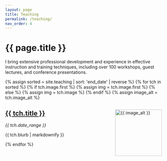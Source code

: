 ```yaml
---
layout: page
title: Teaching
permalink: /teaching/
nav_order: 4
---
```


# {{ page.title }}

I bring extensive professional development and experience in effective instruction and training techniques, including over 100 workshops, guest lectures, and conference presentations.

{% assign sorted = site.teaching | sort: 'end_date' | reverse %}
{% for tch in sorted %}
  {% if tch.image.first %}
    {% assign img = tch.image.first %}
  {% else %}
    {% assign img = tch.image %}
  {% endif %}
  {% assign image_alt = tch.image_alt %}
  <div>
  <img src="{{ img | relative_url }}" alt="{{ image_alt }}" width="150px;" style="float: right;" />
  <div style="margin-right: 160px;">
    <h2><a href="{{ tch.url | relative_url }}">{{ tch.title }}</a></h2>
    <p><em>{{ tch.date_range }}</em></p>
    <p>{{ tch.blurb | markdownify }}</p>
  </div>
  </div>
{% endfor %}
